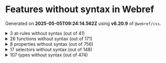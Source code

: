 # Features without syntax in Webref

Generated on **2025-05-05T09:24:14.562Z** using **v6.20.9** of `@webref/css`.


<details>
<summary>3 at-rules without syntax (out of 41)</summary>

- [`@-webkit-keyframes`](https://compat.spec.whatwg.org/#at-ruledef--webkit-keyframes)
- [`@charset`](https://drafts.csswg.org/css-syntax-3/#at-ruledef-charset)
- [`@starting-style`](https://drafts.csswg.org/css-transitions-2/#at-ruledef-starting-style)
</details>


<details>
<summary>26 functions without syntax (out of 171)</summary>

- [`-webkit-image-set()`](https://drafts.csswg.org/css-images-4/#funcdef--webkit-image-set) (dangling)
- [`calc-mix()`](https://drafts.csswg.org/css-values-5/#funcdef-calc-mix) (dangling)
- [`container-progress()`](https://drafts.csswg.org/css-values-5/#funcdef-container-progress) (dangling)
- [`crossorigin()`](https://drafts.csswg.org/css-values-5/#funcdef-request-url-modifier-crossorigin) for `<request-url-modifier>` (dangling)
- [`first-valid()`](https://drafts.csswg.org/css-values-5/#funcdef-first-valid) (dangling)
- [`if()`](https://drafts.csswg.org/css-values-5/#funcdef-if) (dangling)
- [`inherit()`](https://drafts.csswg.org/css-values-5/#funcdef-inherit) (dangling)
- [`integrity()`](https://drafts.csswg.org/css-values-5/#funcdef-request-url-modifier-integrity) for `<request-url-modifier>` (dangling)
- [`media-progress()`](https://drafts.csswg.org/css-values-5/#funcdef-media-progress) (dangling)
- [`mix()`](https://drafts.csswg.org/css-values-5/#funcdef-mix)
- [`progress()`](https://drafts.csswg.org/css-values-5/#funcdef-progress) (dangling)
- [`referrerpolicy()`](https://drafts.csswg.org/css-values-5/#funcdef-request-url-modifier-referrerpolicy) for `<request-url-modifier>` (dangling)
- [`repeat()`](https://drafts.csswg.org/css-gaps-1/#funcdef-repeat-line-color-repeat) for `<repeat-line-color>` (dangling)
- [`repeat()`](https://drafts.csswg.org/css-gaps-1/#funcdef-repeat-line-color-repeat) for `<auto-repeat-line-color>` (dangling)
- [`repeat()`](https://drafts.csswg.org/css-gaps-1/#funcdef-repeat-line-color-repeat) for `<repeat-line-style>` (dangling)
- [`repeat()`](https://drafts.csswg.org/css-gaps-1/#funcdef-repeat-line-color-repeat) for `<auto-repeat-line-style>` (dangling)
- [`repeat()`](https://drafts.csswg.org/css-gaps-1/#funcdef-repeat-line-color-repeat) for `<repeat-line-width>` (dangling)
- [`repeat()`](https://drafts.csswg.org/css-gaps-1/#funcdef-repeat-line-color-repeat) for `<auto-repeat-line-width>` (dangling)
- [`repeat()`](https://drafts.csswg.org/css-grid-2/#funcdef-track-repeat-repeat) for `<track-repeat>` (dangling)
- [`repeat()`](https://drafts.csswg.org/css-grid-2/#funcdef-track-repeat-repeat) for `<auto-repeat>` (dangling)
- [`repeat()`](https://drafts.csswg.org/css-grid-2/#funcdef-track-repeat-repeat) for `<fixed-repeat>` (dangling)
- [`sibling-count()`](https://drafts.csswg.org/css-values-5/#funcdef-sibling-count) (dangling)
- [`sibling-index()`](https://drafts.csswg.org/css-values-5/#funcdef-sibling-index) (dangling)
- [`toggle()`](https://drafts.csswg.org/css-values-5/#funcdef-toggle) (dangling)
- [`transform-mix()`](https://drafts.csswg.org/css-values-5/#funcdef-transform-mix) (dangling)
- [`wcag2()`](https://drafts.csswg.org/css-color-6/#funcdef-contrast-color-wcag2) for `contrast-color()` (dangling)
</details>


<details>
<summary>8 properties without syntax (out of 756)</summary>

- [`-webkit-box-align`](https://compat.spec.whatwg.org/#propdef--webkit-box-align)
- [`-webkit-box-flex`](https://compat.spec.whatwg.org/#propdef--webkit-box-flex)
- [`-webkit-box-ordinal-group`](https://compat.spec.whatwg.org/#propdef--webkit-box-ordinal-group)
- [`-webkit-box-orient`](https://compat.spec.whatwg.org/#propdef--webkit-box-orient)
- [`-webkit-box-pack`](https://compat.spec.whatwg.org/#propdef--webkit-box-pack)
- [`-webkit-user-select`](https://drafts.csswg.org/css-ui-4/#propdef--webkit-user-select)
- [`stop-color`](https://svgwg.org/svg2-draft/pservers.html#StopColorProperty)
- [`stop-opacity`](https://svgwg.org/svg2-draft/pservers.html#StopOpacityProperty)
</details>


<details>
<summary>17 selectors without syntax (out of 148)</summary>

- [`::nth-fragment()`](https://drafts.csswg.org/css-overflow-5/#selectordef-nth-fragment)
- [`::slotted()`](https://drafts.csswg.org/css-scoping-1/#selectordef-slotted)
- [`::view-transition-group()`](https://drafts.csswg.org/css-view-transitions-1/#selectordef-view-transition-group)
- [`::view-transition-image-pair()`](https://drafts.csswg.org/css-view-transitions-1/#selectordef-view-transition-image-pair)
- [`::view-transition-new()`](https://drafts.csswg.org/css-view-transitions-1/#selectordef-view-transition-new)
- [`::view-transition-old()`](https://drafts.csswg.org/css-view-transitions-1/#selectordef-view-transition-old)
- [`:active-view-transition-type()`](https://drafts.csswg.org/css-view-transitions-2/#active-view-transition-type-pseudo)
- [`:current()`](https://drafts.csswg.org/selectors-4/#selectordef-current)
- [`:dir()`](https://drafts.csswg.org/selectors-4/#dir-pseudo)
- [`:has()`](https://drafts.csswg.org/selectors-4/#has-pseudo)
- [`:host-context()`](https://drafts.csswg.org/css-scoping-1/#selectordef-host-context)
- [`:host()`](https://drafts.csswg.org/css-scoping-1/#selectordef-host-function)
- [`:is()`](https://drafts.csswg.org/selectors-4/#matches-pseudo)
- [`:lang()`](https://drafts.csswg.org/selectors-4/#lang-pseudo)
- [`:matches()`](https://drafts.csswg.org/selectors-4/#selectordef-matches)
- [`:not()`](https://drafts.csswg.org/selectors-4/#negation-pseudo)
- [`:where()`](https://drafts.csswg.org/selectors-4/#where-pseudo)
</details>


<details>
<summary>107 types without syntax (out of 474)</summary>

- [`<(-token>`](https://drafts.csswg.org/css-syntax-3/#tokendef-open-paren) (dangling)
- [`<)-token>`](https://drafts.csswg.org/css-syntax-3/#tokendef-close-paren) (dangling)
- [`<[-token>`](https://drafts.csswg.org/css-syntax-3/#tokendef-open-square) (dangling)
- [`<]-token>`](https://drafts.csswg.org/css-syntax-3/#tokendef-close-square) (dangling)
- [`<{-token>`](https://drafts.csswg.org/css-syntax-3/#tokendef-open-curly) (dangling)
- [`<}-token>`](https://drafts.csswg.org/css-syntax-3/#tokendef-close-curly) (dangling)
- [`<absolute-size>`](https://drafts.csswg.org/css2/#value-def-absolute-size)
- [`<age>`](https://drafts.csswg.org/css-speech-1/#typedef-voice-family-age) for `voice-family`
- [`<angle>`](https://drafts.csswg.org/css-values-4/#angle-value)
- [`<any-value>`](https://drafts.csswg.org/css-syntax-3/#typedef-any-value)
- [`<at-keyword-token>`](https://drafts.csswg.org/css-syntax-3/#typedef-at-keyword-token) (dangling)
- [`<at-rule-list>`](https://drafts.csswg.org/css-syntax-3/#typedef-at-rule-list) (dangling)
- [`<attr-unit>`](https://drafts.csswg.org/css-values-5/#typedef-attr-unit)
- [`<bad-string-token>`](https://drafts.csswg.org/css-syntax-3/#typedef-bad-string-token) (dangling)
- [`<bad-url-token>`](https://drafts.csswg.org/css-syntax-3/#typedef-bad-url-token) (dangling)
- [`<basic-shape>`](https://drafts.csswg.org/css-shapes-1/#typedef-basic-shape)
- [`<block-contents>`](https://drafts.csswg.org/css-syntax-3/#typedef-block-contents)
- [`<boolean-expr>`](https://drafts.csswg.org/css-values-5/#typedef-boolean-expr) (dangling)
- [`<border-style>`](https://drafts.csswg.org/css2/#value-def-border-style) (dangling)
- [`<border-width>`](https://drafts.csswg.org/css2/#value-def-border-width) (dangling)
- [`<bottom>`](https://drafts.csswg.org/css2/#value-def-bottom)
- [`<box>`](https://drafts.csswg.org/css-box-4/#typedef-box) (dangling)
- [`<CDC-token>`](https://drafts.csswg.org/css-syntax-3/#typedef-cdc-token) (dangling)
- [`<CDO-token>`](https://drafts.csswg.org/css-syntax-3/#typedef-cdo-token) (dangling)
- [`<colon-token>`](https://drafts.csswg.org/css-syntax-3/#typedef-colon-token) (dangling)
- [`<comma-token>`](https://drafts.csswg.org/css-syntax-3/#typedef-comma-token) (dangling)
- [`<counter-name>`](https://drafts.csswg.org/css-lists-3/#typedef-counter-name)
- [`<counter-style-name>`](https://drafts.csswg.org/css-counter-styles-3/#typedef-counter-style-name)
- [`<custom-ident>`](https://drafts.csswg.org/css-values-4/#identifier-value)
- [`<custom-property-name>`](https://drafts.csswg.org/css-variables-2/#typedef-custom-property-name)
- [`<dashed-function>`](https://drafts.csswg.org/css-mixins-1/#typedef-dashed-function) (dangling)
- [`<dashed-ident>`](https://drafts.csswg.org/css-values-4/#typedef-dashed-ident)
- [`<dashndashdigit-ident>`](https://drafts.csswg.org/css-syntax-3/#typedef-dashndashdigit-ident)
- [`<decibel>`](https://drafts.csswg.org/css-speech-1/#typedef-voice-volume-decibel) for `voice-volume`
- [`<declaration-list>`](https://drafts.csswg.org/css-syntax-3/#typedef-declaration-list)
- [`<declaration-rule-list>`](https://drafts.csswg.org/css-syntax-3/#typedef-declaration-rule-list) (dangling)
- [`<declaration-value>`](https://drafts.csswg.org/css-syntax-3/#typedef-declaration-value)
- [`<delim-token>`](https://drafts.csswg.org/css-syntax-3/#typedef-delim-token) (dangling)
- [`<deprecated-color>`](https://drafts.csswg.org/css-color-4/#typedef-deprecated-color) (dangling)
- [`<dimension-token>`](https://drafts.csswg.org/css-syntax-3/#typedef-dimension-token) (dangling)
- [`<dimension>`](https://drafts.csswg.org/css-values-4/#typedef-dimension)
- [`<eof-token>`](https://drafts.csswg.org/css-syntax-3/#typedef-eof-token) (dangling)
- [`<extension-name>`](https://drafts.csswg.org/css-extensions-1/#typedef-extension-name)
- [`<flex>`](https://drafts.csswg.org/css-grid-2/#typedef-flex)
- [`<font-src-list>`](https://drafts.csswg.org/css-fonts-4/#typedef-font-src-list)
- [`<forgiving-selector-list>`](https://drafts.csswg.org/selectors-4/#typedef-forgiving-selector-list) (dangling)
- [`<frequency>`](https://drafts.csswg.org/css-values-4/#frequency-value)
- [`<function-token>`](https://drafts.csswg.org/css-syntax-3/#typedef-function-token)
- [`<gender>`](https://drafts.csswg.org/css-speech-1/#typedef-voice-family-gender) for `voice-family`
- [`<hash-token>`](https://drafts.csswg.org/css-syntax-3/#typedef-hash-token)
- [`<hex-color>`](https://drafts.csswg.org/css-color-4/#typedef-hex-color)
- [`<id>`](https://drafts.csswg.org/css-ui-4/#typedef-id)
- [`<ident-token>`](https://drafts.csswg.org/css-syntax-3/#typedef-ident-token)
- [`<ident>`](https://drafts.csswg.org/css-values-4/#typedef-ident)
- [`<identifier>`](https://drafts.csswg.org/css2/#value-def-identifier) (dangling)
- [`<integer>`](https://drafts.csswg.org/css-values-4/#integer-value)
- [`<intrinsic-size-keyword>`](https://drafts.csswg.org/css-values-5/#typedef-intrinsic-size-keyword)
- [`<left>`](https://drafts.csswg.org/css2/#value-def-left)
- [`<length>`](https://drafts.csswg.org/css-values-4/#length-value)
- [`<margin-width>`](https://drafts.csswg.org/css2/#value-def-margin-width) (dangling)
- [`<media-query-list>`](https://drafts.csswg.org/mediaqueries-5/#typedef-media-query-list)
- [`<n-dimension>`](https://drafts.csswg.org/css-syntax-3/#typedef-n-dimension)
- [`<named-color>`](https://drafts.csswg.org/css-color-4/#typedef-named-color)
- [`<ndash-dimension>`](https://drafts.csswg.org/css-syntax-3/#typedef-ndash-dimension)
- [`<ndashdigit-dimension>`](https://drafts.csswg.org/css-syntax-3/#typedef-ndashdigit-dimension)
- [`<ndashdigit-ident>`](https://drafts.csswg.org/css-syntax-3/#typedef-ndashdigit-ident)
- [`<number-token>`](https://drafts.csswg.org/css-syntax-3/#typedef-number-token) (dangling)
- [`<number>`](https://drafts.csswg.org/css-values-4/#number-value)
- [`<outline-line-style>`](https://drafts.csswg.org/css-ui-4/#typedef-outline-line-style)
- [`<padding-width>`](https://drafts.csswg.org/css2/#value-def-padding-width) (dangling)
- [`<palette-identifier>`](https://drafts.csswg.org/css-fonts-4/#typedef-font-palette-palette-identifier) for `font-palette`
- [`<palette-mix()>`](https://drafts.csswg.org/css-fonts-4/#typedef-font-palette-palette-mix) for `font-palette`
- [`<percentage-token>`](https://drafts.csswg.org/css-syntax-3/#typedef-percentage-token)
- [`<percentage>`](https://drafts.csswg.org/css-values-4/#percentage-value)
- [`<qualified-rule-list>`](https://drafts.csswg.org/css-syntax-3/#typedef-qualified-rule-list)
- [`<quirky-color>`](https://drafts.csswg.org/css-color-4/#typedef-quirky-color) (dangling)
- [`<quirky-length>`](https://drafts.csswg.org/css-values-4/#typedef-quirky-length) (dangling)
- [`<relative-size>`](https://drafts.csswg.org/css2/#value-def-relative-size)
- [`<resolution>`](https://drafts.csswg.org/css-values-4/#resolution-value)
- [`<right>`](https://drafts.csswg.org/css2/#value-def-right)
- [`<rule-list>`](https://drafts.csswg.org/css-syntax-3/#typedef-rule-list)
- [`<scope-end>`](https://drafts.csswg.org/css-cascade-6/#typedef-scope-end)
- [`<scope-start>`](https://drafts.csswg.org/css-cascade-6/#typedef-scope-start)
- [`<scroll-button-direction>`](https://drafts.csswg.org/css-overflow-5/#typedef-scroll-button-direction)
- [`<scroll-state-feature>`](https://drafts.csswg.org/css-conditional-5/#typedef-scroll-state-feature)
- [`<semicolon-token>`](https://drafts.csswg.org/css-syntax-3/#typedef-semicolon-token) (dangling)
- [`<semitones>`](https://drafts.csswg.org/css-speech-1/#typedef-voice-pitch-semitones) for `voice-pitch`
- [`<shape>`](https://drafts.csswg.org/css2/#value-def-shape) (dangling)
- [`<signed-integer>`](https://drafts.csswg.org/css-syntax-3/#typedef-signed-integer)
- [`<signless-integer>`](https://drafts.csswg.org/css-syntax-3/#typedef-signless-integer)
- [`<size-feature>`](https://drafts.csswg.org/css-conditional-5/#typedef-size-feature)
- [`<string-token>`](https://drafts.csswg.org/css-syntax-3/#typedef-string-token)
- [`<string>`](https://drafts.csswg.org/css-values-4/#string-value)
- [`<style-feature>`](https://drafts.csswg.org/css-conditional-5/#typedef-style-feature)
- [`<system-color>`](https://drafts.csswg.org/css-color-4/#typedef-system-color)
- [`<target-name>`](https://drafts.csswg.org/css-ui-4/#typedef-target-name)
- [`<time>`](https://drafts.csswg.org/css-values-4/#time-value)
- [`<timeline-range-name>`](https://drafts.csswg.org/scroll-animations-1/#typedef-timeline-range-name)
- [`<top>`](https://drafts.csswg.org/css2/#value-def-top)
- [`<transform-function>`](https://drafts.csswg.org/css-transforms-2/#typedef-transform-function)
- [`<unicode-range-token>`](https://drafts.csswg.org/css-syntax-3/#typedef-unicode-range-token)
- [`<uri>`](https://drafts.csswg.org/css2/#value-def-uri)
- [`<url-modifier>`](https://drafts.csswg.org/css-values-4/#typedef-url-modifier)
- [`<url-set>`](https://drafts.csswg.org/css-ui-4/#typedef-cursor-url-set) for `cursor`
- [`<url-token>`](https://drafts.csswg.org/css-syntax-3/#typedef-url-token)
- [`<whitespace-token>`](https://drafts.csswg.org/css-syntax-3/#typedef-whitespace-token) (dangling)
- [`<zero>`](https://drafts.csswg.org/css-values-4/#zero-value)
</details>
